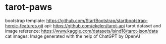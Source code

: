 # tarot-paws
bootstrap template: https://github.com/StartBootstrap/startbootstrap-heroic-features.git
api: https://github.com/ekelen/tarot-api
tarot dataset and image reference: https://www.kaggle.com/datasets/lsind18/tarot-json/data
cat images: Image generated with the help of ChatGPT by OpenAI
